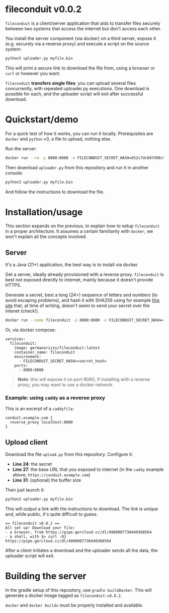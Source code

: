# fileconduit v0.0.2

`fileconduit` is a client/server application that aids to transfer files securely between two systems that access the internet but don't access each other.

You install the server component (via docker) on a third server, expose it (e.g. securely via a reverse proxy) and execute a script on the source system:

```bash
python3 uploader.py myfile.bin
```

This will print a secure link to download the file from, using a browser or `curl` or however you want.

`fileconduit` **transfers single files**: you can upload several files concurrently, with repeated uploader.py executions. One download is possible for each, and the uploader script will exit after successful download.

# Quickstart/demo

For a quick test of how it works, you can run it locally. Prerequisites are `docker` and `python` v3, a file to upload, nothing else.

Run the server:

```bash
docker run --rm -p 8080:8080 -e FILECONDUIT_SECRET_HASH=652c7dc687d98c9889304ed2e408c74b611e86a40caa51c4b43f1dd5913c5cd0 germanorizzo/fileconduit:latest
```

Then download `uploader.py` from this repository and run it in another console:

```bash
python3 uploader.py myfile.bin
```

And follow the instructions to download the file.

# Installation/usage

This section expands on the previous, to explain how to setup `fileconduit` in a proper architecture. It assumes a certain familiarity with `docker`, we won't explain all the concepts involved.

## Server

It's a Java (21+) application, the best way is to install via docker.

Get a server, ideally already provisioned with a reverse proxy. `fileconduit` is best not exposed directly to internet, mainly because it doesn't provide HTTPS.

Generate a secret, best a long (24+) sequence of letters and numbers (to avoid escaping problems), and hash it with SHA256 using for example [this site](https://emn178.github.io/online-tools/sha256.html) that, at time of writing, doesn't seem to send your secret over the intenet (check!).

```bash
docker run --name fileconduit -p 8080:8080 -e FILECONDUIT_SECRET_HASH=<secret_hash> germanorizzo/fileconduit:latest
```

Or, via docker compose:

```
services:
  fileconduit:
    image: germanorizzo/fileconduit:latest
    container_name: fileconduit
    environment:
      - FILECONDUIT_SECRET_HASH=<secret_hash>
    ports:
      - 8080:8080
```

> **Note**: this will expose it on port 8080; if installing with a reverse proxy, you may want to use a docker network.

### Example: using `caddy` as a reverse proxy

This is an excerpt of a `caddyfile`:

```
conduit.example.com {
  reverse_proxy localhost:8080
}
```

## Upload client

Download the file `upload.py` from this repository. Configure it:

- **Line 24**: the secret
- **Line 27**: the base URL that you exposed to internet (in the `caddy` example above, `https://conduit.example.com`)
- **Line 31**: (optional) the buffer size

Then just launch it:

```bash
python3 uploader.py myfile.bin
```

This will output a link with the instructions to download. The link is unique and, while public, it's quite difficult to guess.

```
== fileconduit v0.0.2 ==
All set up! Download your file:
- a browser, from https://pipe.gercloud.cc/dl/4980907730449368564
- a shell, with $> curl -OJ https://pipe.gercloud.cc/dl/4980907730449368564
```

After a client initiates a download and the uploader sends all the data, the uploader script will exit.

# Building the server

In the gradle setup of this repository, use `gradle buildDocker`. This will generate a docker image tagged as `fileconduit:v0.0.2`.

`docker` and `docker buildx` must be properly installed and available.
